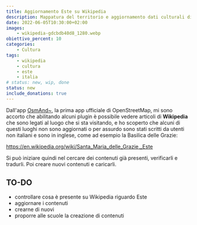 ```yaml
---
title: Aggiornamento Este su Wikipedia
description: Mappatura del territorio e aggiornamento dati culturali di Este su Wikipedia
date: 2022-06-05T10:30:00+02:00
images:
    - wikipedia-gdcbdb40d8_1280.webp
obiettivo_percent: 10
categories:
    - Cultura
tags:
    - wikipedia
    - cultura
    - este
    - italia
# status: new, wip, done
status: new
include_donations: true
---
```


Dall'app [OsmAnd~](https://osmand.net/), la prima app ufficiale di OpenStreetMap, mi sono accorto che abilitando alcuni plugin è possibile vedere articoli di **Wikipedia** che sono legati al luogo che si sta visitando, e ho scoperto che alcuni di questi luoghi non sono aggiornati o per assurdo sono stati scritti da utenti non italiani e sono in inglese, come ad esempio la Basilica delle Grazie:

https://en.wikipedia.org/wiki/Santa_Maria_delle_Grazie,_Este

Si può iniziare quindi nel cercare dei contenuti già presenti, verificarli e tradurli. Poi creare nuovi contenuti e caricarli.


## TO-DO
- controllare cosa è presente su Wikipedia riguardo Este
- aggiornare i contenuti
- crearne di nuovi
- proporre alle scuole la creazione di contenuti